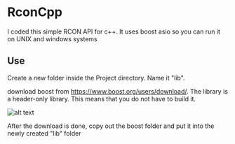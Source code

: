 # RconCpp

I coded this simple RCON API for c++. It uses boost asio so you can run it on UNIX and windows systems

## Use

Create a new folder inside the Project directory.
Name it "lib".

download boost from https://www.boost.org/users/download/.
The library is a header-only library. This means that you do not have to build it.

![alt text]([https://github.com/EBMare/RconCpp/blob/master/image.png]())

After the download is done, copy out the boost folder and put it into the newly created "lib" folder
